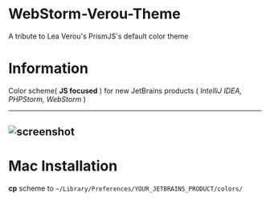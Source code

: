 WebStorm-Verou-Theme
====================

A tribute to Lea Verou's PrismJS's default color theme

# Information

Color scheme( **JS focused** ) for new JetBrains products ( *IntelliJ IDEA, PHPStorm, WebStorm* )

---
![screenshot](http://i.imgur.com/v8QoiXLl.png)
---

# Mac Installation
**cp** scheme to `~/Library/Preferences/YOUR_JETBRAINS_PRODUCT/colors/`
